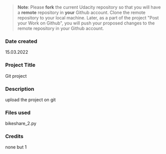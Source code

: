 >**Note**: Please **fork** the current Udacity repository so that you will have a **remote** repository in **your** Github account. Clone the remote repository to your local machine. Later, as a part of the project "Post your Work on Github", you will push your proposed changes to the remote repository in your Github account.

### Date created
15.03.2022
### Project Title
Git project
### Description
upload the project on git
### Files used
bikeshare_2.py
### Credits
none but 1
